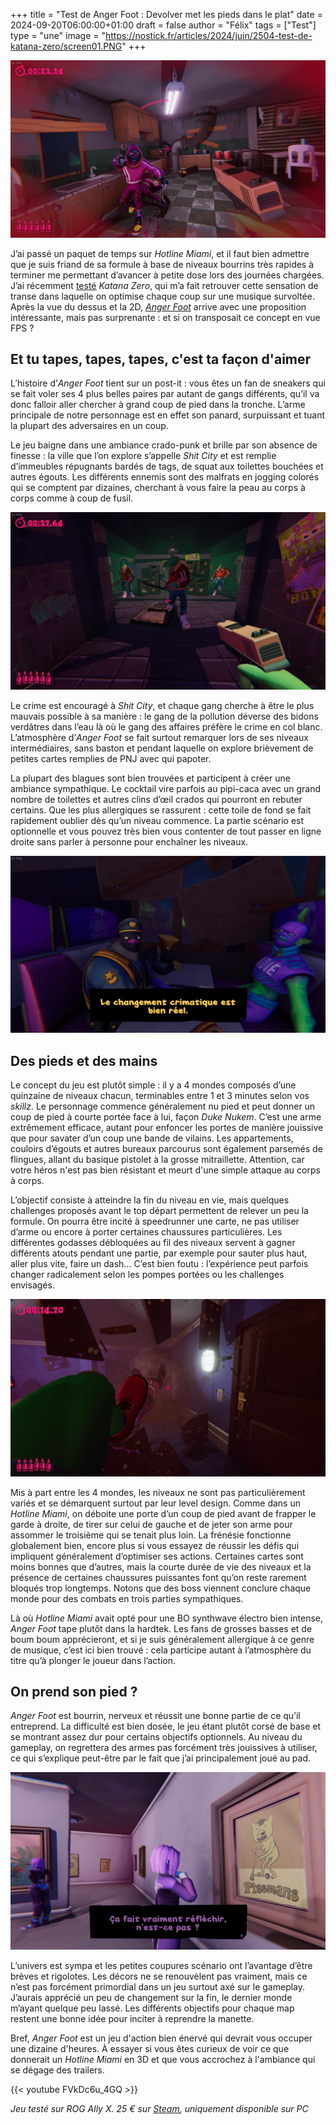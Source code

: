 +++
title = "Test de Anger Foot : Devolver met les pieds dans le plat"
date = 2024-09-20T06:00:00+01:00
draft = false
author = "Félix"
tags = ["Test"]
type = "une"
image = "https://nostick.fr/articles/2024/juin/2504-test-de-katana-zero/screen01.PNG"
+++ 

![Capture d’écran du jeu Anger Foot](screen04.jpg)

J’ai passé un paquet de temps sur *Hotline Miami*, et il faut bien admettre que je suis friand de sa formule à base de niveaux bourrins très rapides à terminer me permettant d’avancer à petite dose lors des journées chargées. J’ai récemment [testé](https://nostick.fr/articles/2024/juin/2504-test-de-katana-zero/) *Katana Zero*, qui m’a fait retrouver cette sensation de transe dans laquelle on optimise chaque coup sur une musique survoltée. Après la vue du dessus et la 2D, [*Anger Foot*](https://store.steampowered.com/app/1978590/Anger_Foot/) arrive avec une proposition intéressante, mais pas surprenante : et si on transposait ce concept en vue FPS ?

## Et tu tapes, tapes, tapes, c'est ta façon d'aimer

L’histoire d’*Anger Foot* tient sur un post-it : vous êtes un fan de sneakers qui se fait voler ses 4 plus belles paires par autant de gangs différents, qu’il va donc falloir aller chercher à grand coup de pied dans la tronche. L’arme principale de notre personnage est en effet son panard, surpuissant et tuant la plupart des adversaires en un coup.

Le jeu baigne dans une ambiance crado-punk et brille par son absence de finesse : la ville que l’on explore s’appelle *Shit City* et est remplie d’immeubles répugnants bardés de tags, de squat aux toilettes bouchées et autres égouts. Les différents ennemis sont des malfrats en jogging colorés qui se comptent par dizaines, cherchant à vous faire la peau au corps à corps comme à coup de fusil.

![Capture d’écran du jeu Anger Foot](screen05.jpg)

Le crime est encouragé à *Shit City*, et chaque gang cherche à être le plus mauvais possible à sa manière : le gang de la pollution déverse des bidons verdâtres dans l’eau là où le gang des affaires préfère le crime en col blanc. L’atmosphère d’*Anger Foot* se fait surtout remarquer lors de ses niveaux intermédiaires, sans baston et pendant laquelle on explore brièvement de petites cartes remplies de PNJ avec qui papoter.

La plupart des blagues sont bien trouvées et participent à créer une ambiance sympathique. Le cocktail vire parfois au pipi-caca avec un grand nombre de toilettes et autres clins d’œil crados qui pourront en rebuter certains. Que les plus allergiques se rassurent : cette toile de fond se fait rapidement oublier dès qu’un niveau commence. La partie scénario est optionnelle et vous pouvez très bien vous contenter de tout passer en ligne droite sans parler à personne pour enchaîner les niveaux.

![Capture d’écran du jeu Anger Foot](screen02.jpg)

## Des pieds et des mains

Le concept du jeu est plutôt simple : il y a 4 mondes composés d’une quinzaine de niveaux chacun, terminables entre 1 et 3 minutes selon vos *skillz*. Le personnage commence généralement nu pied et peut donner un coup de pied à courte portée face à lui, façon *Duke Nukem*. C’est une arme extrêmement efficace, autant pour enfoncer les portes de manière jouissive que pour savater d’un coup une bande de vilains. Les appartements, couloirs d’égouts et autres bureaux parcourus sont également parsemés de flingues, allant du basique pistolet à la grosse mitraillette. Attention, car votre héros n'est pas bien résistant et meurt d'une simple attaque au corps à corps.

L’objectif consiste à atteindre la fin du niveau en vie, mais quelques challenges proposés avant le top départ permettent de relever un peu la formule. On pourra être incité à speedrunner une carte, ne pas utiliser d’arme ou encore à porter certaines chaussures particulières. Les différentes godasses débloquées au fil des niveaux servent à gagner différents atouts pendant une partie, par exemple pour sauter plus haut, aller plus vite, faire un dash… C’est bien foutu : l’expérience peut parfois changer radicalement selon les pompes portées ou les challenges envisagés.

![Capture d’écran du jeu Anger Foot](screen01.jpg)

Mis à part entre les 4 mondes, les niveaux ne sont pas particulièrement variés et se démarquent surtout par leur level design. Comme dans un *Hotline Miami*, on déboite une porte d’un coup de pied avant de frapper le garde à droite, de tirer sur celui de gauche et de jeter son arme pour assommer le troisième qui se tenait plus loin. La frénésie fonctionne globalement bien, encore plus si vous essayez de réussir les défis qui impliquent généralement d’optimiser ses actions. Certaines cartes sont moins bonnes que d’autres, mais la courte durée de vie des niveaux et la présence de certaines chaussures puissantes font qu’on reste rarement bloqués trop longtemps. Notons que des boss viennent conclure chaque monde pour des combats en trois parties sympathiques.

Là où *Hotline Miami* avait opté pour une BO synthwave électro bien intense, *Anger Foot* tape plutôt dans la hardtek. Les fans de grosses basses et de boum boum apprécieront, et si je suis généralement allergique à ce genre de musique, c’est ici bien trouvé : cela participe autant à l’atmosphère du titre qu’à plonger le joueur dans l’action.

## On prend son pied ?

*Anger Foot* est bourrin, nerveux et réussit une bonne partie de ce qu’il entreprend. La difficulté est bien dosée, le jeu étant plutôt corsé de base et se montrant assez dur pour certains objectifs optionnels. Au niveau du gameplay, on regrettera des armes pas forcément très jouissives à utiliser, ce qui s’explique peut-être par le fait que j’ai principalement joué au pad.

![Capture d’écran du jeu Anger Foot](screen03.png)

L’univers est sympa et les petites coupures scénario ont l’avantage d’être brèves et rigolotes. Les décors ne se renouvèlent pas vraiment, mais ce n’est pas forcément primordial dans un jeu surtout axé sur le gameplay. J’aurais apprécié un peu de changement sur la fin, le dernier monde m’ayant quelque peu lassé. Les différents objectifs pour chaque map restent une bonne idée pour inciter à reprendre la manette.

Bref, *Anger Foot* est un jeu d'action bien énervé qui devrait vous occuper une dizaine d'heures. À essayer si vous êtes curieux de voir ce que donnerait un *Hotline Miami* en 3D et que vous accrochez à l'ambiance qui se dégage des trailers.

{{< youtube FVkDc6u_4GQ >}} 

*Jeu testé sur ROG Ally X. 25 € sur [Steam](https://store.steampowered.com/app/1978590/Anger_Foot/), uniquement disponible sur PC*